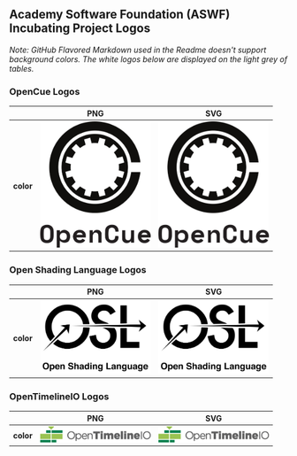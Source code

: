 ## Academy Software Foundation (ASWF) Incubating Project Logos

*Note: GitHub Flavored Markdown used in the Readme doesn't support background colors. The white logos below are displayed on the light grey of tables.*

### OpenCue Logos

<table class="logos-table">
	<thead>
        <tr>
            <th></th>
            <th>PNG</th>
            <th>SVG</th>
        </tr>
    </thead>
    <tbody>
        <tr>
            <th>color</th>
            <td><a href="../projects/opencue/opencue-color.png" download><img src="../projects/opencue/opencue-color.png" width="200"></a></td>
            <td><a href="../projects/opencue/opencue-color.svg" download><img src="../projects/opencue/opencue-color.svg" width="200"></a></td>
        </tr>
        <!-- <tr>
            <th>black</th>
            <td><img src="/projects/opencue/opencue-black.png" width="200"></td>
            <td><img src="/projects/opencue/opencue-black.svg" width="200"></td>
        </tr>
        <tr>
            <th>white</th>
            <td><img src="/projects/opencue/opencue-white.png" width="200"></td>
            <td><img src="/projects/opencue/opencue-white.svg" width="200"></td>
        </tr> -->
    </tbody>
</table>

### Open Shading Language Logos

<table class="logos-table">
	<thead>
        <tr>
            <th></th>
            <th>PNG</th>
            <th>SVG</th>
        </tr>
    </thead>
    <tbody>
        <tr>
            <th>color</th>
            <td><a href="../projects/openshadinglanguage/openshadinglanguage-color.png" download><img src="../projects/openshadinglanguage/openshadinglanguage-color.png" width="200"></a></td>
            <td><a href="../projects/openshadinglanguage/openshadinglanguage-color.svg" download><img src="../projects/openshadinglanguage/openshadinglanguage-color.svg" width="200"></a></td>
        </tr>
        <!-- <tr>
            <th>black</th>
            <td><img src="/projects/openshadinglanguage/openshadinglanguage-black.png" width="200"></td>
            <td><img src="/projects/openshadinglanguage/openshadinglanguage-black.svg" width="200"></td>
        </tr>
        <tr>
            <th>white</th>
            <td><img src="/projects/openshadinglanguage/openshadinglanguage-white.png" width="200"></td>
            <td><img src="/projects/openshadinglanguage/openshadinglanguage-white.svg" width="200"></td>
        </tr> -->
    </tbody>
</table>

### OpenTimelineIO Logos
<table class="logos-table">
	<thead>
        <tr>
            <th></th>
            <th>PNG</th>
            <th>SVG</th>
        </tr>
    </thead>
    <tbody>
        <tr>
            <th>color</th>
            <td><a href="../projects/opentimelineio/opentimelineio-color.png" download><img src="../projects/opentimelineio/opentimelineio-color.png" width="200"></a></td>
            <td><a href="../projects/opentimelineio/opentimelineio-color.svg" download><img src="../projects/opentimelineio/opentimelineio-color.svg" width="200"></a></td>
        </tr>
        <!-- <tr>
            <th>black</th>
            <td><img src="/projects/opentimelineio/opentimelineio-black.png" width="200"></td>
            <td><img src="/projects/opentimelineio/opentimelineio-black.svg" width="200"></td>
        </tr>
        <tr>
            <th>white</th>
            <td><img src="/projects/opentimelineio/opentimelineio-white.png" width="200"></td>
            <td><img src="/projects/opentimelineio/opentimelineio-white.svg" width="200"></td>
        </tr> -->
    </tbody>
</table>
